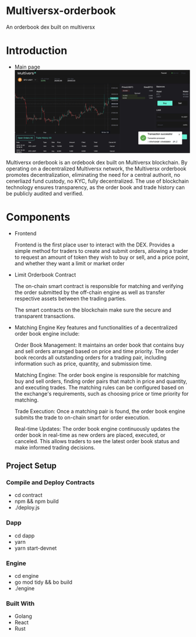 # Multiversx-orderbook 
An orderbook dex built on multiversx

# Introduction

- Main page
![](./doc/screen.png)


 Multiversx orderbook  is an ordebook dex built on Multiversx blockchain.
 By operating on a decentralized Multiversx network, the  Multiversx orderbook  promotes decentralization, eliminating the need for a central authorit, no cenerliazd fund custody, no KYC, fully decentralized. The use of blockchain technology ensures transparency, as the order book and trade history can be publicly audited and verified.

 
 # Components
- Frontend 
    
    Frontend is the first place user to interact with the DEX. Provides a simple method for 
    traders to create and submit orders, allowing a trader to request an amount of token they wish to buy or sell, and a price point, and whether they want a limit or market order 
        
- Limit Orderbook Contract

    The on-chain smart contract is responsible for matching and verifying the order submitted by the off-chain engine as well as transfer respective assets between the trading parties.

    The smart contracts on the blockchain make sure the  secure and transparent transactions.
     
- Matching Engine
    Key features and functionalities of a decentralized order book engine include:

    Order Book Management: It maintains an order book that contains buy and sell orders arranged based on price and time priority. The order book records all outstanding orders for a trading pair, including information such as price, quantity, and submission time.

    Matching Engine: The order book engine is responsible for matching buy and sell orders, finding order pairs that match in price and quantity, and executing trades. The matching rules can be configured based on the exchange's requirements, such as choosing price or time priority for matching.

    Trade Execution: Once a matching pair is found, the order book engine submits the trade to on-chain smart for order execution.

    Real-time Updates: The order book engine continuously updates the order book in real-time as new orders are placed, executed, or canceled. This allows traders to see the latest order book status and make informed trading decisions.


## Project Setup 
### Compile and Deploy Contracts 
- cd contract
- npm && npm build
- ./deploy.js

### Dapp
- cd dapp
- yarn 
- yarn start-devnet

### Engine
- cd engine
- go mod tidy && bo build 
- ./engine
 

### Built With

* Golang 
* React
* Rust



 